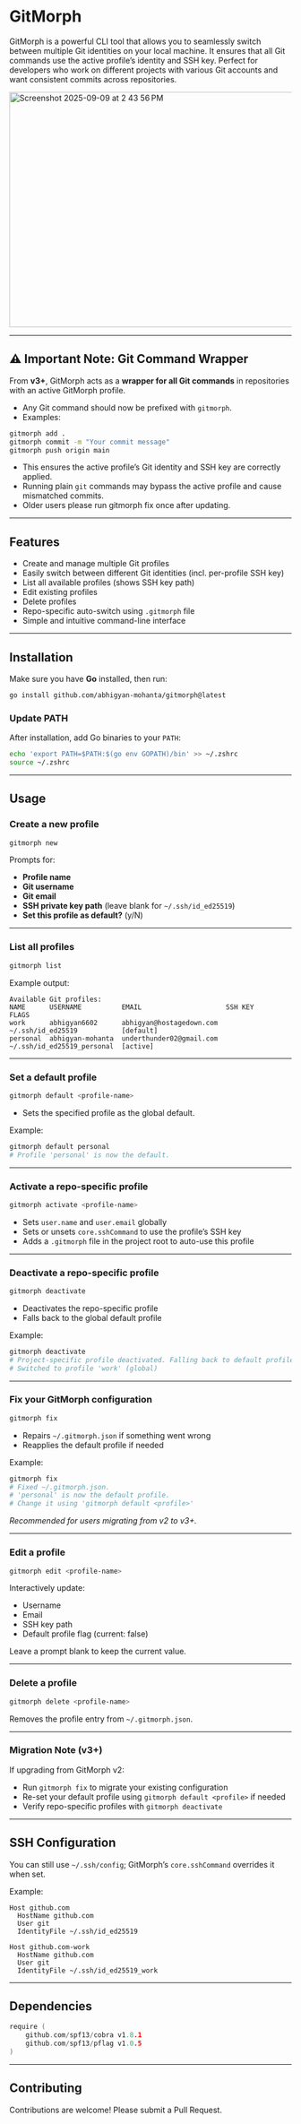 # GitMorph

GitMorph is a powerful CLI tool that allows you to seamlessly switch between multiple Git identities on your local machine. It ensures that all Git commands use the active profile’s identity and SSH key. Perfect for developers who work on different projects with various Git accounts and want consistent commits across repositories.

<img width="934" height="420" alt="Screenshot 2025-09-09 at 2 43 56 PM" src="https://github.com/user-attachments/assets/491d0b2c-8690-4f1b-bea3-b2388a1973b6" />

---

## ⚠️ Important Note: Git Command Wrapper

From **v3+**, GitMorph acts as a **wrapper for all Git commands** in repositories with an active GitMorph profile.

* Any Git command should now be prefixed with `gitmorph`.
* Examples:

```bash
gitmorph add .
gitmorph commit -m "Your commit message"
gitmorph push origin main
```

* This ensures the active profile’s Git identity and SSH key are correctly applied.
* Running plain `git` commands may bypass the active profile and cause mismatched commits.
* Older users please run gitmorph fix once after updating.

---

## Features

* Create and manage multiple Git profiles
* Easily switch between different Git identities (incl. per-profile SSH key)
* List all available profiles (shows SSH key path)
* Edit existing profiles
* Delete profiles
* Repo-specific auto-switch using `.gitmorph` file
* Simple and intuitive command-line interface

---

## Installation

Make sure you have **Go** installed, then run:

```bash
go install github.com/abhigyan-mohanta/gitmorph@latest
```

### Update PATH

After installation, add Go binaries to your `PATH`:

```bash
echo 'export PATH=$PATH:$(go env GOPATH)/bin' >> ~/.zshrc
source ~/.zshrc
```

---

## Usage

### Create a new profile

```bash
gitmorph new
```

Prompts for:

* **Profile name**
* **Git username**
* **Git email**
* **SSH private key path** (leave blank for `~/.ssh/id_ed25519`)
* **Set this profile as default?** (y/N)

---

### List all profiles

```bash
gitmorph list
```

Example output:

```
Available Git profiles:
NAME      USERNAME          EMAIL                     SSH KEY                     FLAGS
work      abhigyan6602      abhigyan@hostagedown.com  ~/.ssh/id_ed25519           [default]
personal  abhigyan-mohanta  underthunder02@gmail.com  ~/.ssh/id_ed25519_personal  [active]
```

---

### Set a default profile

```bash
gitmorph default <profile-name>
```

* Sets the specified profile as the global default.

Example:

```bash
gitmorph default personal
# Profile 'personal' is now the default.
```

---

### Activate a repo-specific profile

```bash
gitmorph activate <profile-name>
```

* Sets `user.name` and `user.email` globally
* Sets or unsets `core.sshCommand` to use the profile’s SSH key
* Adds a `.gitmorph` file in the project root to auto-use this profile

---

### Deactivate a repo-specific profile

```bash
gitmorph deactivate
```

* Deactivates the repo-specific profile
* Falls back to the global default profile

Example:

```bash
gitmorph deactivate
# Project-specific profile deactivated. Falling back to default profile.
# Switched to profile 'work' (global)
```

---

### Fix your GitMorph configuration

```bash
gitmorph fix
```

* Repairs `~/.gitmorph.json` if something went wrong
* Reapplies the default profile if needed

Example:

```bash
gitmorph fix
# Fixed ~/.gitmorph.json. 
# 'personal' is now the default profile.
# Change it using 'gitmorph default <profile>'
```

*Recommended for users migrating from v2 to v3+.*

---

### Edit a profile

```bash
gitmorph edit <profile-name>
```

Interactively update:

* Username
* Email
* SSH key path
* Default profile flag (current: false)

Leave a prompt blank to keep the current value.

---

### Delete a profile

```bash
gitmorph delete <profile-name>
```

Removes the profile entry from `~/.gitmorph.json`.

---

### Migration Note (v3+)

If upgrading from GitMorph v2:

* Run `gitmorph fix` to migrate your existing configuration
* Re-set your default profile using `gitmorph default <profile>` if needed
* Verify repo-specific profiles with `gitmorph deactivate`

---

## SSH Configuration

You can still use `~/.ssh/config`; GitMorph’s `core.sshCommand` overrides it when set.

Example:

```plaintext
Host github.com
  HostName github.com
  User git
  IdentityFile ~/.ssh/id_ed25519

Host github.com-work
  HostName github.com
  User git
  IdentityFile ~/.ssh/id_ed25519_work
```

---

## Dependencies

```go
require (
    github.com/spf13/cobra v1.8.1
    github.com/spf13/pflag v1.0.5
)
```

---

## Contributing

Contributions are welcome! Please submit a Pull Request.
